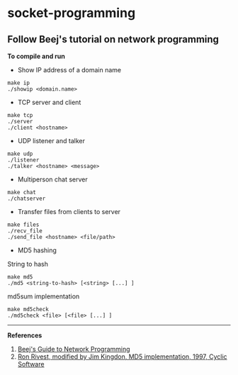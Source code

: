 # socket-programming
## Follow Beej's tutorial on network programming

**To compile and run**

* Show IP address of a domain name
```
make ip
./showip <domain.name>
```

* TCP server and client
```
make tcp
./server
./client <hostname>
```

* UDP listener and talker
```
make udp
./listener
./talker <hostname> <message>
```

* Multiperson chat server
```
make chat
./chatserver
```

* Transfer files from clients to server
```
make files
./recv_file
./send_file <hostname> <file/path>
```

* MD5 hashing

String to hash
```
make md5
./md5 <string-to-hash> [<string> [...] ]
```

md5sum implementation
```
make md5check
./md5check <file> [<file> [...] ]
```

***
**References**
1. [Beej's Guide to Network Programming](https://beej.us/guide/bgnet/)
2. [Ron Rivest, modified by Jim Kingdon, MD5 implementation, 1997, Cyclic Software](https://opensource.apple.com/source/cvs/cvs-27/cvs/lib/md5.c)
